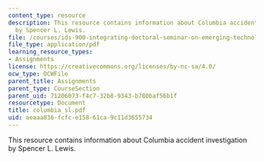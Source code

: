```yaml
---
content_type: resource
description: This resource contains information about Columbia accident investigation
  by Spencer L. Lewis.
file: /courses/ids-900-integrating-doctoral-seminar-on-emerging-technologies-fall-2005/aeaaa836fcfce15861ca9c11d3655734_columbia_sl.pdf
file_type: application/pdf
learning_resource_types:
- Assignments
license: https://creativecommons.org/licenses/by-nc-sa/4.0/
ocw_type: OCWFile
parent_title: Assignments
parent_type: CourseSection
parent_uid: 71206073-f4c7-32b8-9343-b780baf56b1f
resourcetype: Document
title: columbia_sl.pdf
uid: aeaaa836-fcfc-e158-61ca-9c11d3655734
---
```

This resource contains information about Columbia accident investigation by Spencer L. Lewis.